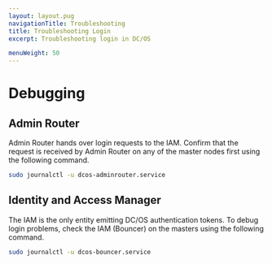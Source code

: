 ```yaml
---
layout: layout.pug
navigationTitle: Troubleshooting
title: Troubleshooting Login 
excerpt: Troubleshooting login in DC/OS

menuWeight: 50
---
```


# Debugging

## Admin Router

Admin Router hands over login requests to the IAM. Confirm that the request is received by Admin Router on any of the master nodes first using the following command.

```bash
sudo journalctl -u dcos-adminrouter.service
```

## Identity and Access Manager

The IAM is the only entity emitting DC/OS authentication tokens.
To debug login problems, check the IAM (Bouncer) on the masters using the following command.

```bash
sudo journalctl -u dcos-bouncer.service
```
